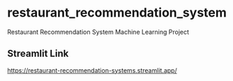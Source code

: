 # restaurant_recommendation_system
 Restaurant Recommendation System Machine Learning Project


## Streamlit Link
https://restaurant-recommendation-systems.streamlit.app/
